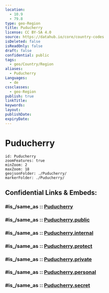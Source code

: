 ```yaml
---
location:
  - 10.9
  - 79.8
type: geo-Region
title: Puducherry
license: CC BY-SA 4.0
source: https://datahub.io/core/country-codes
isDeleted: false
isReadOnly: false
draft: false
confidential: public
tags:
  - geo/Country/Region
aliases:
  - Puducherry
Languages:
  - de
cssclasses:
  - geo-Region
publish: true
linkTitle:
keywords:
layout:
publishDate:
expiryDate:
---
```


# Puducherry

```leaflet
id: Puducherry
zoomFeatures: true 
minZoom: 2 
maxZoom: 18
geojsonFolder: ./Puducherry/
markerFolder: ./Puducherry/
```


## Confidential Links & Embeds: 

### #is_/same_as :: [Puducherry](/_Standards/Earth/Continent/Asia/Indian_Subcontinent/India/States~India/Puducherry.md) 

### #is_/same_as :: [Puducherry.public](/_public/Earth/Continent/Asia/Indian_Subcontinent/India/States~India/Puducherry.public.md) 

### #is_/same_as :: [Puducherry.internal](/_internal/Earth/Continent/Asia/Indian_Subcontinent/India/States~India/Puducherry.internal.md) 

### #is_/same_as :: [Puducherry.protect](/_protect/Earth/Continent/Asia/Indian_Subcontinent/India/States~India/Puducherry.protect.md) 

### #is_/same_as :: [Puducherry.private](/_private/Earth/Continent/Asia/Indian_Subcontinent/India/States~India/Puducherry.private.md) 

### #is_/same_as :: [Puducherry.personal](/_personal/Earth/Continent/Asia/Indian_Subcontinent/India/States~India/Puducherry.personal.md) 

### #is_/same_as :: [Puducherry.secret](/_secret/Earth/Continent/Asia/Indian_Subcontinent/India/States~India/Puducherry.secret.md)


